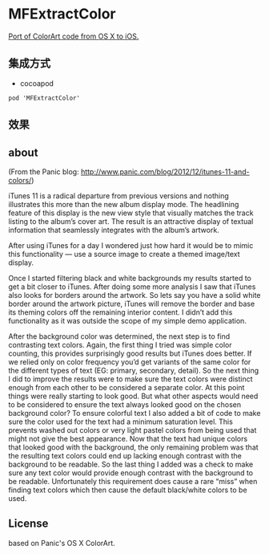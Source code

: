 # MFExtractColor

[Port of ColorArt code from OS X to iOS.](https://github.com/panicinc/ColorArt)

## 集成方式
- cocoapod
```
pod 'MFExtractColor'
```

## 效果



## about
(From the Panic blog: http://www.panic.com/blog/2012/12/itunes-11-and-colors/)

iTunes 11 is a radical departure from previous versions and nothing illustrates this more than the new album display mode. The headlining feature of this display is the new view style that visually matches the track listing to the album’s cover art. The result is an attractive display of textual information that seamlessly integrates with the album’s artwork.

After using iTunes for a day I wondered just how hard it would be to mimic this functionality — use a source image to create a themed image/text display.

Once I started filtering black and white backgrounds my results started to get a bit closer to iTunes. After doing some more analysis I saw that iTunes also looks for borders around the artwork. So lets say you have a solid white border around the artwork picture, iTunes will remove the border and base its theming colors off the remaining interior content. I didn’t add this functionality as it was outside the scope of my simple demo application.

After the background color was determined, the next step is to find contrasting text colors. Again, the first thing I tried was simple color counting, this provides surprisingly good results but iTunes does better. If we relied only on color frequency you’d get variants of the same color for the different types of text (EG: primary, secondary, detail). So the next thing I did to improve the results were to make sure the text colors were distinct enough from each other to be considered a separate color. At this point things were really starting to look good. But what other aspects would need to be considered to ensure the text always looked good on the chosen background color? To ensure colorful text I also added a bit of code to make sure the color used for the text had a minimum saturation level. This prevents washed out colors or very light pastel colors from being used that might not give the best appearance. Now that the text had unique colors that looked good with the background, the only remaining problem was that the resulting text colors could end up lacking enough contrast with the background to be readable. So the last thing I added was a check to make sure any text color would provide enough contrast with the background to be readable. Unfortunately this requirement does cause a rare “miss” when finding text colors which then cause the default black/white colors to be used.

## License
based on Panic's OS X ColorArt.
